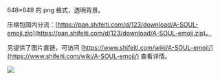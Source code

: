 648×648 的 png 格式，透明背景。

压缩包国内分流：[https://pan.shifeiti.com/d/123/download/A-SOUL-emoji.zip](https://pan.shifeiti.com/d/123/download/A-SOUL-emoji.zip)。

另提供了图片直链，可访问 [https://www.shifeiti.com/wiki/A-SOUL-emoji/](https://www.shifeiti.com/wiki/A-SOUL-emoji/) 查看详情。

![](https://pic.rmb.bdstatic.com/bjh/a2abf8222cee5ab06b9f94b081a0fc7f.png)
